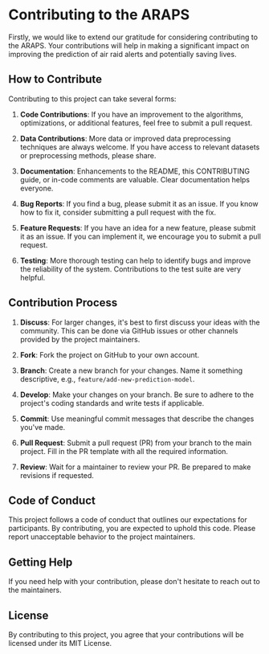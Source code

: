# Contributing to the ARAPS

Firstly, we would like to extend our gratitude for considering contributing to the ARAPS. Your contributions will help in making a significant impact on improving the prediction of air raid alerts and potentially saving lives.

## How to Contribute

Contributing to this project can take several forms:

1. **Code Contributions**: If you have an improvement to the algorithms, optimizations, or additional features, feel free to submit a pull request.

2. **Data Contributions**: More data or improved data preprocessing techniques are always welcome. If you have access to relevant datasets or preprocessing methods, please share.

3. **Documentation**: Enhancements to the README, this CONTRIBUTING guide, or in-code comments are valuable. Clear documentation helps everyone.

4. **Bug Reports**: If you find a bug, please submit it as an issue. If you know how to fix it, consider submitting a pull request with the fix.

5. **Feature Requests**: If you have an idea for a new feature, please submit it as an issue. If you can implement it, we encourage you to submit a pull request.

6. **Testing**: More thorough testing can help to identify bugs and improve the reliability of the system. Contributions to the test suite are very helpful.

## Contribution Process

1. **Discuss**: For larger changes, it's best to first discuss your ideas with the community. This can be done via GitHub issues or other channels provided by the project maintainers.

2. **Fork**: Fork the project on GitHub to your own account.

3. **Branch**: Create a new branch for your changes. Name it something descriptive, e.g., `feature/add-new-prediction-model`.

4. **Develop**: Make your changes on your branch. Be sure to adhere to the project's coding standards and write tests if applicable.

5. **Commit**: Use meaningful commit messages that describe the changes you've made.

6. **Pull Request**: Submit a pull request (PR) from your branch to the main project. Fill in the PR template with all the required information.

7. **Review**: Wait for a maintainer to review your PR. Be prepared to make revisions if requested.

## Code of Conduct

This project follows a code of conduct that outlines our expectations for participants. By contributing, you are expected to uphold this code. Please report unacceptable behavior to the project maintainers.

## Getting Help

If you need help with your contribution, please don't hesitate to reach out to the maintainers.

## License

By contributing to this project, you agree that your contributions will be licensed under its MIT License.